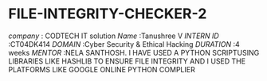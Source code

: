 # FILE-INTEGRITY-CHECKER-2 
*company* : CODTECH IT solution
*Name* :Tanushree V
*INTERN ID* :CT04DK414
*DOMAIN* :Cyber Security & Ethical Hacking
*DURATION* :4 weeks
*MENTOR* :NELA SANTHOSH.
I HAVE USED A PYTHON SCRIPTUSING LIBRARIES LIKE HASHLIB TO
ENSURE FILE INTEGRITY AND I USED THE PLATFORMS LIKE GOOGLE ONLINE PYTHON COMPLIER  
